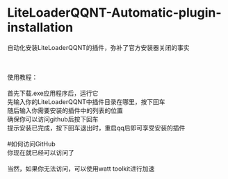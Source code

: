 # LiteLoaderQQNT-Automatic-plugin-installation
自动化安装LiteLoaderQQNT的插件，弥补了官方安装器关闭的事实

<br>
<br>使用教程：
<br>
<br>首先下载.exe应用程序后，运行它
<br>先输入你的LiteLoaderQQNT中插件目录在哪里，按下回车
<br>随后输入你需要安装的插件中的列表的位置
<br>确保你可以访问github后按下回车
<br>提示安装已完成，按下回车退出时，重启qq后即可享受安装的插件
<br>
<br>#如何访问GitHub
<br>你现在就已经可以访问了
<br>
<br>当然，如果你无法访问，可以使用watt toolkit进行加速
